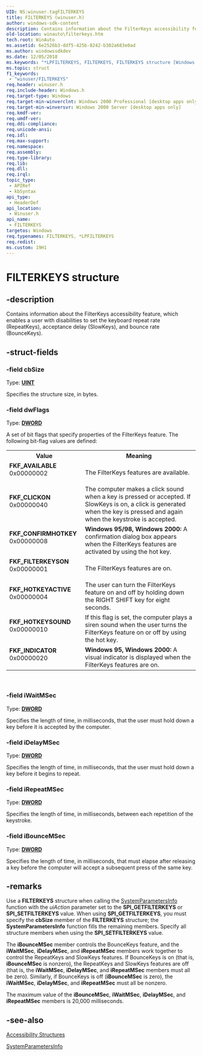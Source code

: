 ```yaml
---
UID: NS:winuser.tagFILTERKEYS
title: FILTERKEYS (winuser.h)
author: windows-sdk-content
description: Contains information about the FilterKeys accessibility feature, which enables a user with disabilities to set the keyboard repeat rate (RepeatKeys), acceptance delay (SlowKeys), and bounce rate (BounceKeys).
old-location: winauto\filterkeys.htm
tech.root: WinAuto
ms.assetid: 6e2526b3-ddf5-425b-8242-b302a683e0ad
ms.author: windowssdkdev
ms.date: 12/05/2018
ms.keywords: "*LPFILTERKEYS, FILTERKEYS, FILTERKEYS structure [Windows Accessibility], FKF_AVAILABLE, FKF_CLICKON, FKF_CONFIRMHOTKEY, FKF_FILTERKEYSON, FKF_HOTKEYACTIVE, FKF_HOTKEYSOUND, FKF_INDICATOR, LPFILTERKEYS, LPFILTERKEYS structure pointer [Windows Accessibility], _win32_FILTERKEYS_str, msaa.filterkeys, tagFILTERKEYS, winauto.filterkeys, winuser/FILTERKEYS, winuser/LPFILTERKEYS"
ms.topic: struct
f1_keywords: 
 - "winuser/FILTERKEYS"
req.header: winuser.h
req.include-header: Windows.h
req.target-type: Windows
req.target-min-winverclnt: Windows 2000 Professional [desktop apps only]
req.target-min-winversvr: Windows 2000 Server [desktop apps only]
req.kmdf-ver: 
req.umdf-ver: 
req.ddi-compliance: 
req.unicode-ansi: 
req.idl: 
req.max-support: 
req.namespace: 
req.assembly: 
req.type-library: 
req.lib: 
req.dll: 
req.irql: 
topic_type:
 - APIRef
 - kbSyntax
api_type:
 - HeaderDef
api_location:
 - Winuser.h
api_name:
 - FILTERKEYS
targetos: Windows
req.typenames: FILTERKEYS, *LPFILTERKEYS
req.redist: 
ms.custom: 19H1
---
```


# FILTERKEYS structure


## -description


Contains information about the FilterKeys accessibility feature, which enables a user with disabilities to set the keyboard repeat rate (RepeatKeys), acceptance delay (SlowKeys), and bounce rate (BounceKeys).
      


## -struct-fields




### -field cbSize

Type: <b><a href="https://docs.microsoft.com/windows/desktop/WinProg/windows-data-types">UINT</a></b>

Specifies the structure size, in bytes.


### -field dwFlags

Type: <b><a href="https://docs.microsoft.com/windows/desktop/WinProg/windows-data-types">DWORD</a></b>


A set of bit flags that specify properties of the FilterKeys feature. The following bit-flag values are defined:



<table>
<tr>
<th>Value</th>
<th>Meaning</th>
</tr>
<tr>
<td width="40%"><a id="FKF_AVAILABLE"></a><a id="fkf_available"></a><dl>
<dt><b>FKF_AVAILABLE</b></dt>
<dt>0x00000002</dt>
</dl>
</td>
<td width="60%">
The FilterKeys features are available.

</td>
</tr>
<tr>
<td width="40%"><a id="FKF_CLICKON"></a><a id="fkf_clickon"></a><dl>
<dt><b>FKF_CLICKON</b></dt>
<dt>0x00000040</dt>
</dl>
</td>
<td width="60%">
The computer makes a click sound when a key is pressed or accepted. If SlowKeys is on, a click is generated when the key is pressed and again when the keystroke is accepted.

</td>
</tr>
<tr>
<td width="40%"><a id="FKF_CONFIRMHOTKEY"></a><a id="fkf_confirmhotkey"></a><dl>
<dt><b>FKF_CONFIRMHOTKEY</b></dt>
<dt>0x00000008</dt>
</dl>
</td>
<td width="60%">
<b>Windows 95/98, Windows 2000:</b> A confirmation dialog box appears when the FilterKeys features are activated by using the hot key.

</td>
</tr>
<tr>
<td width="40%"><a id="FKF_FILTERKEYSON"></a><a id="fkf_filterkeyson"></a><dl>
<dt><b>FKF_FILTERKEYSON</b></dt>
<dt>0x00000001</dt>
</dl>
</td>
<td width="60%">
The FilterKeys features are on.

</td>
</tr>
<tr>
<td width="40%"><a id="FKF_HOTKEYACTIVE"></a><a id="fkf_hotkeyactive"></a><dl>
<dt><b>FKF_HOTKEYACTIVE</b></dt>
<dt>0x00000004</dt>
</dl>
</td>
<td width="60%">
The user can turn the FilterKeys feature on and off by holding down the RIGHT SHIFT key for eight seconds.

</td>
</tr>
<tr>
<td width="40%"><a id="FKF_HOTKEYSOUND"></a><a id="fkf_hotkeysound"></a><dl>
<dt><b>FKF_HOTKEYSOUND</b></dt>
<dt>0x00000010</dt>
</dl>
</td>
<td width="60%">
If this flag is set, the computer plays a siren sound when the user turns the FilterKeys feature on or off by using the hot key.

</td>
</tr>
<tr>
<td width="40%"><a id="FKF_INDICATOR"></a><a id="fkf_indicator"></a><dl>
<dt><b>FKF_INDICATOR</b></dt>
<dt>0x00000020</dt>
</dl>
</td>
<td width="60%">
<b>Windows 95, Windows 2000:</b> A visual indicator is displayed when the FilterKeys features are on.

</td>
</tr>
</table>
 


### -field iWaitMSec

Type: <b><a href="https://docs.microsoft.com/windows/desktop/WinProg/windows-data-types">DWORD</a></b>

Specifies the length of time, in milliseconds, that the user must hold down a key before it is accepted by the computer.


### -field iDelayMSec

Type: <b><a href="https://docs.microsoft.com/windows/desktop/WinProg/windows-data-types">DWORD</a></b>

Specifies the length of time, in milliseconds, that the user must hold down a key before it begins to repeat.


### -field iRepeatMSec

Type: <b><a href="https://docs.microsoft.com/windows/desktop/WinProg/windows-data-types">DWORD</a></b>

Specifies the length of time, in milliseconds, between each repetition of the keystroke.


### -field iBounceMSec

Type: <b><a href="https://docs.microsoft.com/windows/desktop/WinProg/windows-data-types">DWORD</a></b>

Specifies the length of time, in milliseconds, that must elapse after releasing a key before the computer will accept a subsequent press of the same key.


## -remarks



Use a <b>FILTERKEYS</b> structure when calling the <a href="https://docs.microsoft.com/windows/desktop/api/winuser/nf-winuser-systemparametersinfoa">SystemParametersInfo</a> function with the <i>uiAction</i> parameter set to the <b>SPI_GETFILTERKEYS</b> or <b>SPI_SETFILTERKEYS</b> value. When using <b>SPI_GETFILTERKEYS</b>, you must specify the <b>cbSize</b> member of the <b>FILTERKEYS</b> structure; the <b>SystemParametersInfo</b> function fills the remaining members. Specify all structure members when using the <b>SPI_SETFILTERKEYS</b> value.

The <b>iBounceMSec</b> member controls the BounceKeys feature, and the <b>iWaitMSec</b>, <b>iDelayMSec</b>, and <b>iRepeatMSec</b> members work together to control the RepeatKeys and SlowKeys features. If BounceKeys is on (that is, <b>iBounceMSec</b> is nonzero), the RepeatKeys and SlowKeys features are off (that is, the <b>iWaitMSec</b>, <b>iDelayMSec</b>, and <b>iRepeatMSec</b> members must all be zero). Similarly, if BounceKeys is off (<b>iBounceMSec</b> is zero), the <b>iWaitMSec</b>, <b>iDelayMSec</b>, and <b>iRepeatMSec</b> must all be nonzero.

The maximum value of the  <b>iBounceMSec</b>, <b>iWaitMSec</b>, <b>iDelayMSec</b>, and <b>iRepeatMSec</b> members is 20,000 milliseconds.




## -see-also




<a href="https://docs.microsoft.com/windows/desktop/WinAuto/accessibility-structures">Accessibility Structures</a>



<a href="https://docs.microsoft.com/windows/desktop/api/winuser/nf-winuser-systemparametersinfoa">SystemParametersInfo</a>
 

 

